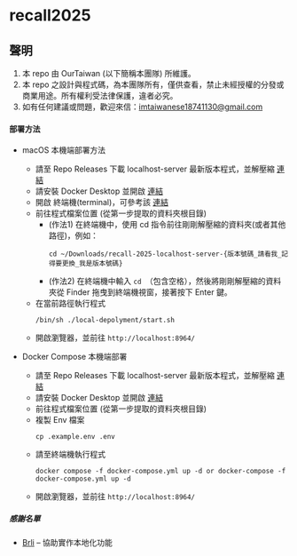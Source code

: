 # recall2025

## 聲明
1. 本 repo 由 OurTaiwan (以下簡稱本團隊) 所維護。
1. 本 repo 之設計與程式碼，為本團隊所有，僅供查看，禁止未經授權的分發或商業用途。所有權利受法律保護，違者必究。
1. 如有任何建議或問題，歡迎來信：<imtaiwanese18741130@gmail.com>

#### 部署方法
- macOS 本機端部署方法
    - 請至 Repo Releases 下載 localhost-server 最新版本程式，並解壓縮 [連結](https://github.com/imtaiwanese18741130/recall-2025/releases)
    - 請安裝 Docker Desktop 並開啟 [連結](https://docs.docker.com/desktop/setup/install/mac-install/)
    - 開啟 終端機(terminal)，可參考該 [連結](https://support.apple.com/zh-tw/guide/terminal/apd5265185d-f365-44cb-8b09-71a064a42125/mac)
    - 前往程式檔案位置 (從第一步提取的資料夾根目錄)
        - (作法1) 在終端機中，使用 cd 指令前往剛剛解壓縮的資料夾(或者其他路徑)，例如：
            ```
            cd ~/Downloads/recall-2025-localhost-server-{版本號碼_請看我_記得要更換_我是版本號碼}
            ```
        - (作法2) 在終端機中輸入 `cd `（包含空格），然後將剛剛解壓縮的資料夾從 Finder 拖曳到終端機視窗，接著按下 Enter 鍵。
    - 在當前路徑執行程式
        ```
        /bin/sh ./local-depolyment/start.sh
        ```
    - 開啟瀏覽器，並前往 `http://localhost:8964/`

- Docker Compose 本機端部署
    - 請至 Repo Releases 下載 localhost-server 最新版本程式，並解壓縮 [連結](https://github.com/imtaiwanese18741130/recall-2025/releases)
    - 請安裝 Docker Desktop 並開啟 [連結](https://docs.docker.com/desktop/)
    - 前往程式檔案位置 (從第一步提取的資料夾根目錄)
    - 複製 Env 檔案
        ```
        cp .example.env .env
        ```
    - 請至終端機執行程式
        ```
        docker compose -f docker-compose.yml up -d or docker-compose -f docker-compose.yml up -d
        ```
    - 開啟瀏覽器，並前往 `http://localhost:8964/`

##### 感謝名單
- [Brli](https://github.com/Brli) – 協助實作本地化功能